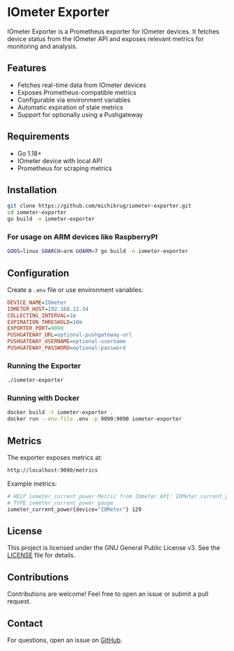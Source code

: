 # IOmeter Exporter

IOmeter Exporter is a Prometheus exporter for IOmeter devices. It fetches device status from the IOmeter API and exposes relevant metrics for monitoring and analysis.

## Features

- Fetches real-time data from IOmeter devices
- Exposes Prometheus-compatible metrics
- Configurable via environment variables
- Automatic expiration of stale metrics
- Support for optionally using a Pushgateway

## Requirements

- Go 1.18+
- IOmeter device with local API
- Prometheus for scraping metrics

## Installation

```sh
git clone https://github.com/michikrug/iometer-exporter.git
cd iometer-exporter
go build -o iometer-exporter
```

### For usage on ARM devices like RaspberryPI

```sh
GOOS=linux GOARCH=arm GOARM=7 go build -o iometer-exporter
```

## Configuration

Create a `.env` file or use environment variables:

```ini
DEVICE_NAME=IOmeter
IOMETER_HOST=192.168.12.34
COLLECTING_INTERVAL=1m
EXPIRATION_THRESHOLD=10m
EXPORTER_PORT=9090
PUSHGATEWAY_URL=optional-pushgateway-url
PUSHGATEWAY_USERNAME=optional-username
PUSHGATEWAY_PASSWORD=optional-password
```

### Running the Exporter

```sh
./iometer-exporter
```

### Running with Docker

```sh
docker build -t iometer-exporter .
docker run --env-file .env -p 9090:9090 iometer-exporter
```

## Metrics

The exporter exposes metrics at:

```sh
http://localhost:9090/metrics
```

Example metrics:

```sh
# HELP iometer_current_power Metric from IOmeter API: IOMeter.current_power
# TYPE iometer_current_power gauge
iometer_current_power{device="IOMeter"} 129
```

## License

This project is licensed under the GNU General Public License v3. See the [LICENSE](LICENSE) file for details.

## Contributions

Contributions are welcome! Feel free to open an issue or submit a pull request.

## Contact

For questions, open an issue on [GitHub](https://github.com/michikrug/iometer-exporter).

